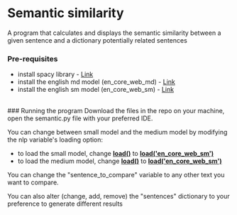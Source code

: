 # Semantic similarity
A program that calculates and displays the semantic similarity between a given sentence and a dictionary potentially related sentences
<br/>
### Pre-requisites
- install spacy library - [Link](https://spacy.io/usage)
- install the english md model (en_core_web_md) - [Link](https://spacy.io/usage#quickstart)
- install the english sm model (en_core_web_sm) - [Link](https://spacy.io/usage#quickstart) 
<br/>
### Running the program
Download the files in the repo on your machine, open the semantic.py file with your preferred IDE.

You can change between small model and the medium model by modifying the nlp variable's loading option:
    
- to load the small model, change <u>__load()__</u> to <u>__load('en_core_web_sm')__</u>
- to load the medium model, change <u>__load()__</u> to <u>__load('en_core_web_sm')__</u>

You can change the "sentence_to_compare" variable to any other text you want to compare.

You can also alter (change, add, remove) the "sentences" dictionary to your preference to generate different results